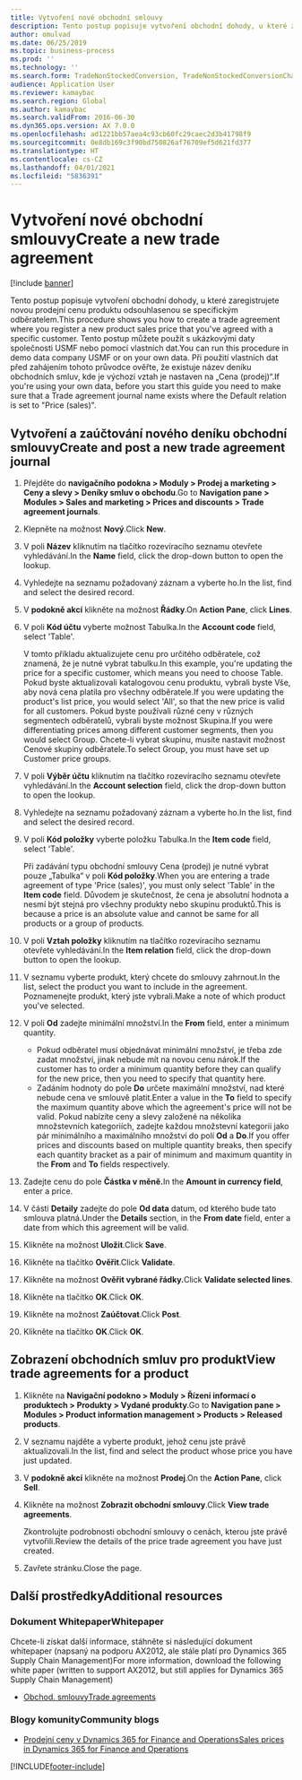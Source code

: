 ```yaml
---
title: Vytvoření nové obchodní smlouvy
description: Tento postup popisuje vytvoření obchodní dohody, u které zaregistrujete novou prodejní cenu produktu odsouhlasenou se specifickým odběratelem.
author: omulvad
ms.date: 06/25/2019
ms.topic: business-process
ms.prod: ''
ms.technology: ''
ms.search.form: TradeNonStockedConversion, TradeNonStockedConversionChangeWizard, TradeNonStockedConversionCheckWorksheet, TradeNonStockedConversionWizard, TradeNonStockedRegister
audience: Application User
ms.reviewer: kamaybac
ms.search.region: Global
ms.author: kamaybac
ms.search.validFrom: 2016-06-30
ms.dyn365.ops.version: AX 7.0.0
ms.openlocfilehash: ad1221bb57aea4c93cb60fc29caec2d3b41798f9
ms.sourcegitcommit: 0e8db169c3f90bd750826af76709ef5d621fd377
ms.translationtype: HT
ms.contentlocale: cs-CZ
ms.lasthandoff: 04/01/2021
ms.locfileid: "5836391"
---
```

# <a name="create-a-new-trade-agreement"></a><span data-ttu-id="710e9-103">Vytvoření nové obchodní smlouvy</span><span class="sxs-lookup"><span data-stu-id="710e9-103">Create a new trade agreement</span></span>

[!include [banner](../../includes/banner.md)]

<span data-ttu-id="710e9-104">Tento postup popisuje vytvoření obchodní dohody, u které zaregistrujete novou prodejní cenu produktu odsouhlasenou se specifickým odběratelem.</span><span class="sxs-lookup"><span data-stu-id="710e9-104">This procedure shows you how to create a trade agreement where you register a new product sales price that you've agreed with a specific customer.</span></span> <span data-ttu-id="710e9-105">Tento postup můžete použít s ukázkovými daty společnosti USMF nebo pomocí vlastních dat.</span><span class="sxs-lookup"><span data-stu-id="710e9-105">You can run this procedure in demo data company USMF or on your own data.</span></span> <span data-ttu-id="710e9-106">Při použití vlastních dat před zahájením tohoto průvodce ověřte, že existuje název deníku obchodních smluv, kde je výchozí vztah je nastaven na „Cena (prodej)“.</span><span class="sxs-lookup"><span data-stu-id="710e9-106">If you're using your own data, before you start this guide you need to make sure that a Trade agreement journal name exists where the Default relation is set to "Price (sales)".</span></span>


## <a name="create-and-post-a-new-trade-agreement-journal"></a><span data-ttu-id="710e9-107">Vytvoření a zaúčtování nového deníku obchodní smlouvy</span><span class="sxs-lookup"><span data-stu-id="710e9-107">Create and post a new trade agreement journal</span></span>
1. <span data-ttu-id="710e9-108">Přejděte do **navigačního podokna > Moduly > Prodej a marketing > Ceny a slevy > Deníky smluv o obchodu**.</span><span class="sxs-lookup"><span data-stu-id="710e9-108">Go to **Navigation pane > Modules > Sales and marketing > Prices and discounts > Trade agreement journals**.</span></span>
2. <span data-ttu-id="710e9-109">Klepněte na možnost **Nový**.</span><span class="sxs-lookup"><span data-stu-id="710e9-109">Click **New**.</span></span>
3. <span data-ttu-id="710e9-110">V poli **Název** kliknutím na tlačítko rozevíracího seznamu otevřete vyhledávání.</span><span class="sxs-lookup"><span data-stu-id="710e9-110">In the **Name** field, click the drop-down button to open the lookup.</span></span>
4. <span data-ttu-id="710e9-111">Vyhledejte na seznamu požadovaný záznam a vyberte ho.</span><span class="sxs-lookup"><span data-stu-id="710e9-111">In the list, find and select the desired record.</span></span>
5. <span data-ttu-id="710e9-112">V **podokně akcí** klikněte na možnost **Řádky**.</span><span class="sxs-lookup"><span data-stu-id="710e9-112">On **Action Pane**, click **Lines**.</span></span>
6. <span data-ttu-id="710e9-113">V poli **Kód účtu** vyberte možnost Tabulka.</span><span class="sxs-lookup"><span data-stu-id="710e9-113">In the **Account code** field, select 'Table'.</span></span>
    
    <span data-ttu-id="710e9-114">V tomto příkladu aktualizujete cenu pro určitého odběratele, což znamená, že je nutné vybrat tabulku.</span><span class="sxs-lookup"><span data-stu-id="710e9-114">In this example, you're updating the price for a specific customer, which means you need to choose Table.</span></span> <span data-ttu-id="710e9-115">Pokud byste aktualizovali katalogovou cenu produktu, vybrali byste Vše, aby nová cena platila pro všechny odběratele.</span><span class="sxs-lookup"><span data-stu-id="710e9-115">If you were updating the product's list price, you would select 'All', so that the new price is valid for all customers.</span></span> <span data-ttu-id="710e9-116">Pokud byste používali různé ceny v různých segmentech odběratelů, vybrali byste možnost Skupina.</span><span class="sxs-lookup"><span data-stu-id="710e9-116">If you were differentiating prices among different customer segments, then you would select Group.</span></span> <span data-ttu-id="710e9-117">Chcete-li vybrat skupinu, musíte nastavit možnost Cenové skupiny odběratele.</span><span class="sxs-lookup"><span data-stu-id="710e9-117">To select Group, you must have set up Customer price groups.</span></span>  

7. <span data-ttu-id="710e9-118">V poli **Výběr účtu** kliknutím na tlačítko rozevíracího seznamu otevřete vyhledávání.</span><span class="sxs-lookup"><span data-stu-id="710e9-118">In the **Account selection** field, click the drop-down button to open the lookup.</span></span>
8. <span data-ttu-id="710e9-119">Vyhledejte na seznamu požadovaný záznam a vyberte ho.</span><span class="sxs-lookup"><span data-stu-id="710e9-119">In the list, find and select the desired record.</span></span>
9. <span data-ttu-id="710e9-120">V poli **Kód položky** vyberte položku Tabulka.</span><span class="sxs-lookup"><span data-stu-id="710e9-120">In the **Item code** field, select 'Table'.</span></span>
    
    <span data-ttu-id="710e9-121">Při zadávání typu obchodní smlouvy Cena (prodej) je nutné vybrat pouze „Tabulka“ v poli **Kód položky**.</span><span class="sxs-lookup"><span data-stu-id="710e9-121">When you are entering a trade agreement of type 'Price (sales)', you must only select 'Table' in the **Item code** field.</span></span> <span data-ttu-id="710e9-122">Důvodem je skutečnost, že cena je absolutní hodnota a nesmí být stejná pro všechny produkty nebo skupinu produktů.</span><span class="sxs-lookup"><span data-stu-id="710e9-122">This is because a price is an absolute value and cannot be same for all products or a group of products.</span></span>
    
10. <span data-ttu-id="710e9-123">V poli **Vztah položky** kliknutím na tlačítko rozevíracího seznamu otevřete vyhledávání.</span><span class="sxs-lookup"><span data-stu-id="710e9-123">In the **Item relation** field, click the drop-down button to open the lookup.</span></span>
11. <span data-ttu-id="710e9-124">V seznamu vyberte produkt, který chcete do smlouvy zahrnout.</span><span class="sxs-lookup"><span data-stu-id="710e9-124">In the list, select the product you want to include in the agreement.</span></span> <span data-ttu-id="710e9-125">Poznamenejte produkt, který jste vybrali.</span><span class="sxs-lookup"><span data-stu-id="710e9-125">Make a note of which product you've selected.</span></span>  
12. <span data-ttu-id="710e9-126">V poli **Od** zadejte minimální množství.</span><span class="sxs-lookup"><span data-stu-id="710e9-126">In the **From** field, enter a minimum quantity.</span></span>
    - <span data-ttu-id="710e9-127">Pokud odběratel musí objednávat minimální množství, je třeba zde zadat množství, jinak nebude mít na novou cenu nárok.</span><span class="sxs-lookup"><span data-stu-id="710e9-127">If the customer has to order a minimum quantity before they can qualify for the new price, then you need to specify that quantity here.</span></span>  
    - <span data-ttu-id="710e9-128">Zadáním hodnoty do pole **Do** určete maximální množství, nad které nebude cena ve smlouvě platit.</span><span class="sxs-lookup"><span data-stu-id="710e9-128">Enter a value in the **To** field to specify the maximum quantity above which the agreement's price will not be valid.</span></span> <span data-ttu-id="710e9-129">Pokud nabízíte ceny a slevy založené na několika množstevních kategoriích, zadejte každou množstevní kategorii jako pár minimálního a maximálního množství do polí **Od** a **Do**.</span><span class="sxs-lookup"><span data-stu-id="710e9-129">If you offer prices and discounts based on multiple quantity breaks, then specify each quantity bracket as a pair of minimum and maximum quantity in the **From** and **To** fields respectively.</span></span>
13. <span data-ttu-id="710e9-130">Zadejte cenu do pole **Částka v měně.**</span><span class="sxs-lookup"><span data-stu-id="710e9-130">In the **Amount in currency field**, enter a price.</span></span>
14. <span data-ttu-id="710e9-131">V části **Detaily** zadejte do pole **Od data** datum, od kterého bude tato smlouva platná.</span><span class="sxs-lookup"><span data-stu-id="710e9-131">Under the **Details** section, in the **From date** field, enter a date from which this agreement will be valid.</span></span>
15. <span data-ttu-id="710e9-132">Klikněte na možnost **Uložit**.</span><span class="sxs-lookup"><span data-stu-id="710e9-132">Click **Save**.</span></span>
16. <span data-ttu-id="710e9-133">Klikněte na tlačítko **Ověřit**.</span><span class="sxs-lookup"><span data-stu-id="710e9-133">Click **Validate**.</span></span>
17. <span data-ttu-id="710e9-134">Klikněte na možnost **Ověřit vybrané řádky.**</span><span class="sxs-lookup"><span data-stu-id="710e9-134">Click **Validate selected lines**.</span></span>
18. <span data-ttu-id="710e9-135">Klikněte na tlačítko **OK**.</span><span class="sxs-lookup"><span data-stu-id="710e9-135">Click **OK**.</span></span>
19. <span data-ttu-id="710e9-136">Klikněte na možnost **Zaúčtovat**.</span><span class="sxs-lookup"><span data-stu-id="710e9-136">Click **Post**.</span></span>
20. <span data-ttu-id="710e9-137">Klikněte na tlačítko **OK**.</span><span class="sxs-lookup"><span data-stu-id="710e9-137">Click **OK**.</span></span>

## <a name="view-trade-agreements-for-a-product"></a><span data-ttu-id="710e9-138">Zobrazení obchodních smluv pro produkt</span><span class="sxs-lookup"><span data-stu-id="710e9-138">View trade agreements for a product</span></span>
1. <span data-ttu-id="710e9-139">Klikněte na **Navigační podokno > Moduly > Řízení informací o produktech > Produkty > Vydané produkty**.</span><span class="sxs-lookup"><span data-stu-id="710e9-139">Go to **Navigation pane > Modules > Product information management > Products > Released products**.</span></span>
2. <span data-ttu-id="710e9-140">V seznamu najděte a vyberte produkt, jehož cenu jste právě aktualizovali.</span><span class="sxs-lookup"><span data-stu-id="710e9-140">In the list, find and select the product whose price you have just updated.</span></span>
3. <span data-ttu-id="710e9-141">V **podokně akcí** klikněte na možnost **Prodej**.</span><span class="sxs-lookup"><span data-stu-id="710e9-141">On the **Action Pane**, click **Sell**.</span></span>
4. <span data-ttu-id="710e9-142">Klikněte na možnost **Zobrazit obchodní smlouvy**.</span><span class="sxs-lookup"><span data-stu-id="710e9-142">Click **View trade agreements**.</span></span>
    
    <span data-ttu-id="710e9-143">Zkontrolujte podrobnosti obchodní smlouvy o cenách, kterou jste právě vytvořili.</span><span class="sxs-lookup"><span data-stu-id="710e9-143">Review the details of the price trade agreement you have just created.</span></span>    

5. <span data-ttu-id="710e9-144">Zavřete stránku.</span><span class="sxs-lookup"><span data-stu-id="710e9-144">Close the page.</span></span>

## <a name="additional-resources"></a><span data-ttu-id="710e9-145">Další prostředky</span><span class="sxs-lookup"><span data-stu-id="710e9-145">Additional resources</span></span>

### <a name="whitepaper"></a><span data-ttu-id="710e9-146">Dokument Whitepaper</span><span class="sxs-lookup"><span data-stu-id="710e9-146">Whitepaper</span></span>
<span data-ttu-id="710e9-147">Chcete-li získat další informace, stáhněte si následující dokument whitepaper (napsaný na podporu AX2012, ale stále platí pro Dynamics 365 Supply Chain Management)</span><span class="sxs-lookup"><span data-stu-id="710e9-147">For more information, download the following white paper (written to support AX2012, but still applies for Dynamics 365 Supply Chain Management)</span></span>
- [<span data-ttu-id="710e9-148">Obchod. smlouvy</span><span class="sxs-lookup"><span data-stu-id="710e9-148">Trade agreements</span></span>](https://mbs.microsoft.com/files/public/CS/AX2012R3/TradeagreementsinAX.pdf)

### <a name="community-blogs"></a><span data-ttu-id="710e9-149">Blogy komunity</span><span class="sxs-lookup"><span data-stu-id="710e9-149">Community blogs</span></span>
- [<span data-ttu-id="710e9-150">Prodejní ceny v Dynamics 365 for Finance and Operations</span><span class="sxs-lookup"><span data-stu-id="710e9-150">Sales prices in Dynamics 365 for Finance and Operations</span></span>](https://financefunction.tech/2018/11/14/sales-prices-in-dynamics-365-for-finance-and-operations/#sales_price_in_trade_agreements)


[!INCLUDE[footer-include](../../../includes/footer-banner.md)]